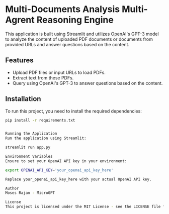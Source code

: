 # Multi-Documents Analysis Multi-Agrent Reasoning Engine

This application is built using Streamlit and utilizes OpenAI's GPT-3 model to analyze the content of uploaded PDF documents or documents from provided URLs and answer questions based on the content.

## Features

- Upload PDF files or input URLs to load PDFs.
- Extract text from these PDFs.
- Query using OpenAI's GPT-3 to answer questions based on the content.

## Installation

To run this project, you need to install the required dependencies:

```bash
pip install -r requirements.txt


Running the Application
Run the application using Streamlit:

streamlit run app.py

Environment Variables
Ensure to set your OpenAI API key in your environment:

export OPENAI_API_KEY='your_openai_api_key_here'

Replace your_openai_api_key_here with your actual OpenAI API key.

Author
Moses Rajan - MicroGPT

License
This project is licensed under the MIT License - see the LICENSE file for details.
